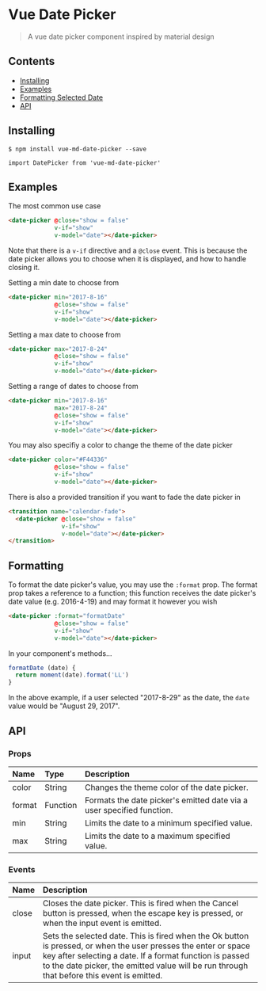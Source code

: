 # Vue Date Picker

> A vue date picker component inspired by material design

## Contents

 - [Installing](https://github.com/ridewn/vue-date-picker#installing)
 - [Examples](https://github.com/ridewn/vue-date-picker#examples)
 - [Formatting Selected Date](https://github.com/ridewn/vue-date-picker#formatting)
 - [API](https://github.com/ridewn/vue-date-picker#api)

## Installing

`$ npm install vue-md-date-picker --save`

`import DatePicker from 'vue-md-date-picker'`

## Examples

The most common use case

```html
<date-picker @close="show = false"
             v-if="show"
             v-model="date"></date-picker>
```

Note that there is a `v-if` directive and a `@close` event. This is because the date picker allows you to choose when it is displayed, and how to handle closing it.

Setting a min date to choose from

```html
<date-picker min="2017-8-16"
             @close="show = false"
             v-if="show"
             v-model="date"></date-picker>
```

Setting a max date to choose from


```html
<date-picker max="2017-8-24"
             @close="show = false"
             v-if="show"
             v-model="date"></date-picker>
```

Setting a range of dates to choose from

```html
<date-picker min="2017-8-16"
             max="2017-8-24"
             @close="show = false"
             v-if="show"
             v-model="date"></date-picker>
```

You may also specifiy a color to change the theme of the date picker

```html
<date-picker color="#F44336"
             @close="show = false"
             v-if="show"
             v-model="date"></date-picker>
```
There is also a provided transition if you want to fade the date picker in

```html
<transition name="calendar-fade">
  <date-picker @close="show = false"
               v-if="show"
               v-model="date"></date-picker>
</transition>
```

## Formatting

To format the date picker's value, you may use the `:format` prop. The format prop takes a reference to a function; this function receives the date picker's date value (e.g. 2016-4-19) and may format it however you wish


```html
<date-picker :format="formatDate"
             @close="show = false"
             v-if="show"
             v-model="date"></date-picker>
```

In your component's methods...

```javascript
formatDate (date) {
  return moment(date).format('LL')
}
```

In the above example, if a user selected "2017-8-29" as the date, the `date` value would be "August 29, 2017".

## API

### Props

| Name   | Type     | Description                                                             |
| :----- | :------- | :---------------------------------------------------------------------- |
| color  | String   | Changes the theme color of the date picker.                             |
| format | Function | Formats the date picker's emitted date via a user specified function.   |
| min    | String   | Limits the date to a minimum specified value.                           |
| max    | String   | Limits the date to a maximum specified value.                           |

### Events

| Name   | Description |
| :----- | :---------- |
| close  | Closes the date picker. This is fired when the Cancel button is pressed, when the escape key is pressed, or when the input event is emitted.     |
| input  | Sets the selected date. This is fired when the Ok button is pressed, or when the user presses the enter or space key after selecting a date. If a format function is passed to the date picker, the emitted value will be run through that before this event is emitted.   |
